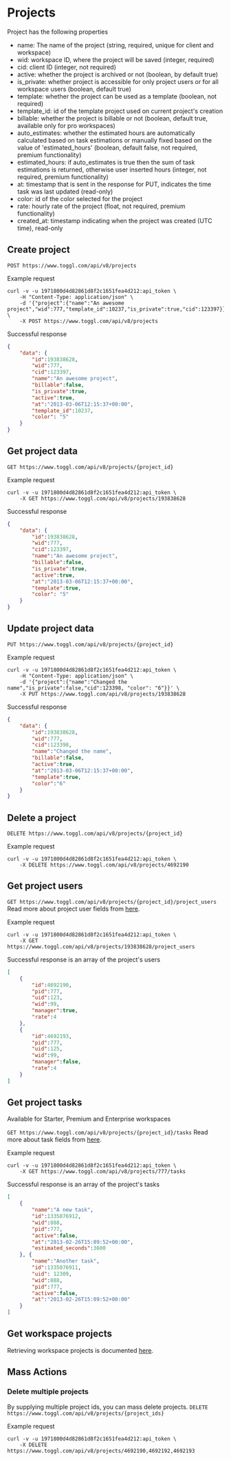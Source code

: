 Projects
=================

Project has the following properties
* name: The name of the project (string, required, unique for client and workspace)
* wid: workspace ID, where the project will be saved (integer, required)
* cid: client ID (integer, not required)
* active: whether the project is archived or not (boolean, by default true)
* is_private: whether project is accessible for only project users or for all workspace users (boolean, default true)
* template: whether the project can be used as a template (boolean, not required)
* template_id: id of the template project used on current project's creation
* billable: whether the project is billable or not (boolean, default true, available only for pro workspaces)
* auto_estimates: whether the estimated hours are automatically calculated based on task estimations or manually fixed based on the value of 'estimated_hours' (boolean, default false, not required, premium functionality)
* estimated_hours: if auto_estimates is true then the sum of task estimations is returned, otherwise user inserted hours (integer, not required, premium functionality)
* at: timestamp that is sent in the response for PUT, indicates the time task was last updated (read-only)
* color: id of the color selected for the project
* rate: hourly rate of the project (float, not required, premium functionality)
* created_at: timestamp indicating when the project was created (UTC time), read-only


## Create project

`POST https://www.toggl.com/api/v8/projects`

Example request

```shell
curl -v -u 1971800d4d82861d8f2c1651fea4d212:api_token \
	-H "Content-Type: application/json" \
	-d '{"project":{"name":"An awesome project","wid":777,"template_id":10237,"is_private":true,"cid":123397}}' \
	-X POST https://www.toggl.com/api/v8/projects
```

Successful response
```json
{
	"data": {
		"id":193838628,
		"wid":777,
		"cid":123397,
		"name":"An awesome project",
		"billable":false,
		"is_private":true,
		"active":true,
		"at":"2013-03-06T12:15:37+00:00",
		"template_id":10237,
		"color": "5"
	}
}
```

## Get project data

`GET https://www.toggl.com/api/v8/projects/{project_id}`

Example request

```shell
curl -v -u 1971800d4d82861d8f2c1651fea4d212:api_token \
	-X GET https://www.toggl.com/api/v8/projects/193838628

```

Successful response
```json
{
	"data": {
		"id":193838628,
		"wid":777,
		"cid":123397,
		"name":"An awesome project",
		"billable":false,
		"is_private":true,
		"active":true,
		"at":"2013-03-06T12:15:37+00:00",
		"template":true,
		"color": "5"
	}
}
```

## Update project data

`PUT https://www.toggl.com/api/v8/projects/{project_id}`

Example request

```shell
curl -v -u 1971800d4d82861d8f2c1651fea4d212:api_token \
	-H "Content-Type: application/json" \
	-d '{"project":{"name":"Changed the name","is_private":false,"cid":123398, "color": "6"}}' \
	-X PUT https://www.toggl.com/api/v8/projects/193838628
```


Successful response
```json
{
	"data": {
		"id":193838628,
		"wid":777,
		"cid":123398,
		"name":"Changed the name",
		"billable":false,
		"active":true,
		"at":"2013-03-06T12:15:37+00:00",
		"template":true,
		"color":"6"
	}
}
```

## Delete a project

`DELETE https://www.toggl.com/api/v8/projects/{project_id}`

Example request
```shell
curl -v -u 1971800d4d82861d8f2c1651fea4d212:api_token \
	-X DELETE https://www.toggl.com/api/v8/projects/4692190
```

## Get project users

`GET https://www.toggl.com/api/v8/projects/{project_id}/project_users`
Read more about project user fields from [here](project_users.md).

Example request

```shell
curl -v -u 1971800d4d82861d8f2c1651fea4d212:api_token \
	-X GET https://www.toggl.com/api/v8/projects/193838628/project_users

```

Successful response is an array of the project's users
```json
[
	{
		"id":4692190,
		"pid":777,
		"uid":123,
		"wid":99,
		"manager":true,
		"rate":4
	},
	{
		"id":4692193,
		"pid":777,
		"uid":125,
		"wid":99,
		"manager":false,
		"rate":4
	}
]
```

## Get project tasks
Available for Starter, Premium and Enterprise workspaces

`GET https://www.toggl.com/api/v8/projects/{project_id}/tasks`
Read more about task fields from [here](tasks.md).

Example request

```shell
curl -v -u 1971800d4d82861d8f2c1651fea4d212:api_token \
	-X GET https://www.toggl.com/api/v8/projects/777/tasks

```

Successful response is an array of the project's tasks
```json
[
	{
		"name":"A new task",
		"id":1335076912,
		"wid":888,
		"pid":777,
		"active":false,
		"at":"2013-02-26T15:09:52+00:00",
		"estimated_seconds":3600
	}, {
		"name":"Another task",
		"id":1335076911,
		"uid": 12309,
		"wid":888,
		"pid":777,
		"active":false,
		"at":"2013-02-26T15:09:52+00:00"
	}
]
```

## Get workspace projects

Retrieving workspace projects is documented [here](workspaces.md#get-workspace-projects).


## Mass Actions

### Delete multiple projects

By supplying multiple project ids, you can mass delete projects.
`DELETE https://www.toggl.com/api/v8/projects/{project_ids}`

Example request
```shell
curl -v -u 1971800d4d82861d8f2c1651fea4d212:api_token \
	-X DELETE https://www.toggl.com/api/v8/projects/4692190,4692192,4692193
```
